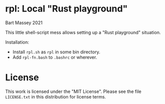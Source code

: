 # rpl: Local "Rust playground"
Bart Massey 2021

This little shell-script mess allows setting up a "Rust
playground" situation.

Installation:

* Install `rpl.sh` as `rpl` in some bin directory.
* Add `rpl-fn.bash` to `.bashrc` or wherever.

# License

This work is licensed under the "MIT License". Please see the file
`LICENSE.txt` in this distribution for license terms.
